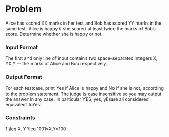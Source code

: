 <h1 align="left">Problem</h1>
Alice has scored XX marks in her test and Bob has scored YY marks in the same test. Alice is happy if she scored at least twice the marks of Bob’s score. Determine whether she is happy or not.

<h3 align="left">Input Format</h3>
The first and only line of input contains two space-separated integers X, YX,Y — the marks of Alice and Bob respectively.

<h3 align="left">Output Format</h3>
For each testcase, print Yes if Alice is happy and No if she is not, according to the problem statement.
The judge is case insensitive so you may output the answer in any case. In particular YES, yes, yEsare all considered equivalent toYes`.

<h3 align="left">Constraints</h3>
1 \leq X, Y \leq 1001≤X,Y≤100
